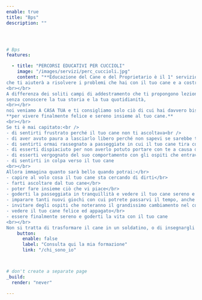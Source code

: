 ```yaml
---
enable: true
title: "Bps"
description: ""




# Bps
features:

  - title: "PERCORSI EDUCATIVI PER CUCCIOLI"
    image: "/images/servizi/perc_cuccioli.jpg"
    content: "**Educazione del Cane e del Proprietario è il 1° servizio di consulenza cinofila altamente personalizzata** 
che ti aiuterà a risolvere i problemi che hai con il tuo cane e a costruire con lui una fantastica relazione.
<br></br>
A differenza dei soliti campi di addestramento che ti propongono lezioni preconfezionate senza realmente chiedersi quali sono i bisogni tuoi e del tuo cane, 
senza conoscere la tua storia e la tua quotidianità,
<br></br>
noi veniamo A CASA TUA e ti consigliamo solo ciò di cui hai davvero bisogno 
**per vivere finalmente felice e sereno insieme al tuo cane.**
<br></br>
Se ti è mai capitato:<br />
- di sentirti frustrato perché il tuo cane non ti ascoltava<br />  
- di aver avuto paura a lasciarlo libero perché non sapevi se sarebbe tornato al richiamo<br />
- di sentirti ormai rassegnato a passeggiate in cui il tuo cane tira costantemente al guinzaglio<br />
- di esserti dispiaciuto per non averlo potuto portare con te a causa della sua agitazione<br />
- di esserti vergognato del suo comportamento con gli ospiti che entravano in casa<br />
- di sentirti in colpa verso il tuo cane
<br></br>
Allora immagina quanto sarà bello quando potrai:</br>
- capire al volo cosa il tuo cane sta cercando di dirti</br>
- farti ascoltare dal tuo cane</br>
- poter fare insieme ciò che vi piace</br>
- goderti la passeggiata in tranquillità e vedere il tuo cane sereno e felice</br>
- imparare tanti nuovi giochi con cui potrete passarvi il tempo, anche in casa</br>
- invitare degli ospiti che noteranno il grandissimo cambiamento nel comportamento del tuo cane.</br>
- vedere il tuo cane felice ed appagato</br>
- essere finalmente sereno e goderti la vita con il tuo cane
<br></br>
Non si tratta di trasformare il cane in un soldatino, o di insegnargli chissà quali strani trucchi da circo, ma solo di **migliorare la vostra comunicazione in modo che possiate risolvere i vostri problemi quotidiani ed essere felici insieme.**"
    button:
      enable: false
      label: "Consulta qui la mia formazione"
      link: "/chi_sono_io"



# don't create a separate page
_build:
  render: "never"

---
```

